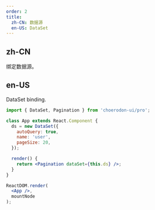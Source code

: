 ```yaml
---
order: 2
title:
  zh-CN: 数据源
  en-US: DataSet
---
```


## zh-CN

绑定数据源。

## en-US

DataSet binding.

````jsx
import { DataSet, Pagination } from 'choerodon-ui/pro';

class App extends React.Component {
  ds = new DataSet({
    autoQuery: true,
    name: 'user',
    pageSize: 20,
  });

  render() {
    return <Pagination dataSet={this.ds} />;
  }
}

ReactDOM.render(
  <App />,
  mountNode
);
````
